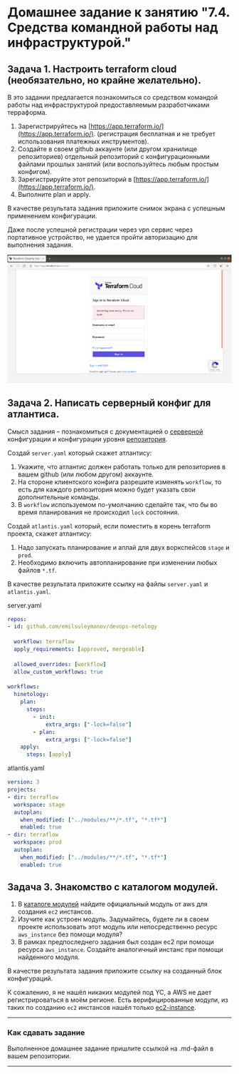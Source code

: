# Домашнее задание к занятию "7.4. Средства командной работы над инфраструктурой."

## Задача 1. Настроить terraform cloud (необязательно, но крайне желательно).

В это задании предлагается познакомиться со средством командой работы над инфраструктурой предоставляемым
разработчиками терраформа. 

1. Зарегистрируйтесь на [https://app.terraform.io/](https://app.terraform.io/).
(регистрация бесплатная и не требует использования платежных инструментов).
1. Создайте в своем github аккаунте (или другом хранилище репозиториев) отдельный репозиторий с
 конфигурационными файлами прошлых занятий (или воспользуйтесь любым простым конфигом).
1. Зарегистрируйте этот репозиторий в [https://app.terraform.io/](https://app.terraform.io/).
1. Выполните plan и apply. 

В качестве результата задания приложите снимок экрана с успешным применением конфигурации.

Даже после успешной регистрации через vpn сервис через портативное устройство, не удается пройти авторизацию для выполнения задания.

![Screen1](https://github.com/emilsuleymanov/devops-netology/blob/main/07-terraform-04-teamwork/screen1.png)

## Задача 2. Написать серверный конфиг для атлантиса. 

Смысл задания – познакомиться с документацией 
о [серверной](https://www.runatlantis.io/docs/server-side-repo-config.html) конфигурации и конфигурации уровня 
 [репозитория](https://www.runatlantis.io/docs/repo-level-atlantis-yaml.html).

Создай `server.yaml` который скажет атлантису:
1. Укажите, что атлантис должен работать только для репозиториев в вашем github (или любом другом) аккаунте.
1. На стороне клиентского конфига разрешите изменять `workflow`, то есть для каждого репозитория можно 
будет указать свои дополнительные команды. 
1. В `workflow` используемом по-умолчанию сделайте так, что бы во время планирования не происходил `lock` состояния.

Создай `atlantis.yaml` который, если поместить в корень terraform проекта, скажет атлантису:
1. Надо запускать планирование и аплай для двух воркспейсов `stage` и `prod`.
1. Необходимо включить автопланирование при изменении любых файлов `*.tf`.

В качестве результата приложите ссылку на файлы `server.yaml` и `atlantis.yaml`.

server.yaml
```#server.yaml
repos:
- id: github.com/emilsuleymanov/devops-netology

  workflow: terraflow
  apply_requirements: [approved, mergeable]

  allowed_overrides: [workflow]
  allow_custom_workflows: true

workflows:
  hinetology:
    plan: 
      steps:
        - init:
            extra_args: ["-lock=false"]
        - plan:
            extra_args: ["-lock=false"]
    apply:
      steps: [apply]
```
atlantis.yaml
```#atlantis.yaml
version: 3
projects:
- dir: terraflow
  workspace: stage
  autoplan:
    when_modified: ["../modules/**/*.tf", "*.tf*"]
    enabled: true
- dir: terraflow
  workspace: prod
  autoplan:
    when_modified: ["../modules/**/*.tf", "*.tf*"]
    enabled: true
```

## Задача 3. Знакомство с каталогом модулей. 

1. В [каталоге модулей](https://registry.terraform.io/browse/modules) найдите официальный модуль от aws для создания
`ec2` инстансов. 
2. Изучите как устроен модуль. Задумайтесь, будете ли в своем проекте использовать этот модуль или непосредственно 
ресурс `aws_instance` без помощи модуля?
3. В рамках предпоследнего задания был создан ec2 при помощи ресурса `aws_instance`. 
Создайте аналогичный инстанс при помощи найденного модуля.

В качестве результата задания приложите ссылку на созданный блок конфигураций. 

К сожалению, я не нашёл никаких модулей под YC, а AWS не дает регистрироваться в моём регионе.
Есть верифицированные модули, из таких по созданию `ec2` инстансов нашёл только [ec2-instance](https://registry.terraform.io/modules/terraform-aws-modules/ec2-instance/aws/latest).

---

### Как cдавать задание

Выполненное домашнее задание пришлите ссылкой на .md-файл в вашем репозитории.

---
